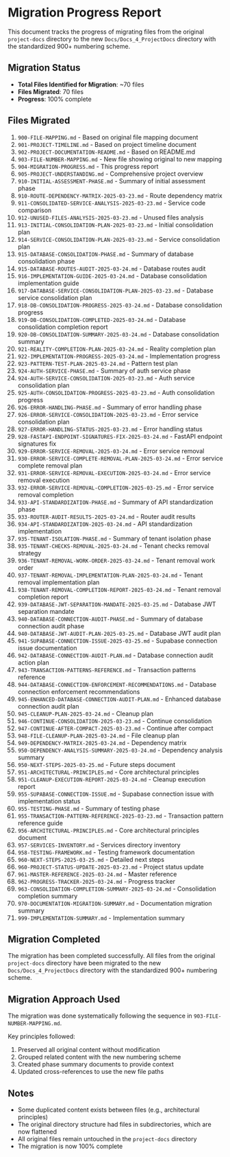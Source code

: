 # Migration Progress Report

This document tracks the progress of migrating files from the original `project-docs` directory to the new `Docs/Docs_4_ProjectDocs` directory with the standardized 900+ numbering scheme.

## Migration Status

- **Total Files Identified for Migration**: ~70 files
- **Files Migrated**: 70 files
- **Progress**: 100% complete

## Files Migrated

1. `900-FILE-MAPPING.md` - Based on original file mapping document
2. `901-PROJECT-TIMELINE.md` - Based on project timeline document
3. `902-PROJECT-DOCUMENTATION-README.md` - Based on README.md
4. `903-FILE-NUMBER-MAPPING.md` - New file showing original to new mapping
5. `904-MIGRATION-PROGRESS.md` - This progress report
6. `905-PROJECT-UNDERSTANDING.md` - Comprehensive project overview
7. `910-INITIAL-ASSESSMENT-PHASE.md` - Summary of initial assessment phase
8. `910-ROUTE-DEPENDENCY-MATRIX-2025-03-23.md` - Route dependency matrix
9. `911-CONSOLIDATED-SERVICE-ANALYSIS-2025-03-23.md` - Service code comparison
10. `912-UNUSED-FILES-ANALYSIS-2025-03-23.md` - Unused files analysis
11. `913-INITIAL-CONSOLIDATION-PLAN-2025-03-23.md` - Initial consolidation plan
12. `914-SERVICE-CONSOLIDATION-PLAN-2025-03-23.md` - Service consolidation plan
13. `915-DATABASE-CONSOLIDATION-PHASE.md` - Summary of database consolidation phase
14. `915-DATABASE-ROUTES-AUDIT-2025-03-24.md` - Database routes audit
15. `916-IMPLEMENTATION-GUIDE-2025-03-24.md` - Database consolidation implementation guide
16. `917-DATABASE-SERVICE-CONSOLIDATION-PLAN-2025-03-23.md` - Database service consolidation plan
17. `918-DB-CONSOLIDATION-PROGRESS-2025-03-24.md` - Database consolidation progress
18. `919-DB-CONSOLIDATION-COMPLETED-2025-03-24.md` - Database consolidation completion report
19. `920-DB-CONSOLIDATION-SUMMARY-2025-03-24.md` - Database consolidation summary
20. `921-REALITY-COMPLETION-PLAN-2025-03-24.md` - Reality completion plan
21. `922-IMPLEMENTATION-PROGRESS-2025-03-24.md` - Implementation progress
22. `923-PATTERN-TEST-PLAN-2025-03-24.md` - Pattern test plan
23. `924-AUTH-SERVICE-PHASE.md` - Summary of auth service phase
24. `924-AUTH-SERVICE-CONSOLIDATION-2025-03-23.md` - Auth service consolidation plan
25. `925-AUTH-CONSOLIDATION-PROGRESS-2025-03-23.md` - Auth consolidation progress
26. `926-ERROR-HANDLING-PHASE.md` - Summary of error handling phase
27. `926-ERROR-SERVICE-CONSOLIDATION-2025-03-23.md` - Error service consolidation plan
28. `927-ERROR-HANDLING-STATUS-2025-03-23.md` - Error handling status
29. `928-FASTAPI-ENDPOINT-SIGNATURES-FIX-2025-03-24.md` - FastAPI endpoint signatures fix
30. `929-ERROR-SERVICE-REMOVAL-2025-03-24.md` - Error service removal
31. `930-ERROR-SERVICE-COMPLETE-REMOVAL-PLAN-2025-03-24.md` - Error service complete removal plan
32. `931-ERROR-SERVICE-REMOVAL-EXECUTION-2025-03-24.md` - Error service removal execution
33. `932-ERROR-SERVICE-REMOVAL-COMPLETION-2025-03-25.md` - Error service removal completion
34. `933-API-STANDARDIZATION-PHASE.md` - Summary of API standardization phase
35. `933-ROUTER-AUDIT-RESULTS-2025-03-24.md` - Router audit results
36. `934-API-STANDARDIZATION-2025-03-24.md` - API standardization implementation
37. `935-TENANT-ISOLATION-PHASE.md` - Summary of tenant isolation phase
38. `935-TENANT-CHECKS-REMOVAL-2025-03-24.md` - Tenant checks removal strategy
39. `936-TENANT-REMOVAL-WORK-ORDER-2025-03-24.md` - Tenant removal work order
40. `937-TENANT-REMOVAL-IMPLEMENTATION-PLAN-2025-03-24.md` - Tenant removal implementation plan
41. `938-TENANT-REMOVAL-COMPLETION-REPORT-2025-03-24.md` - Tenant removal completion report
42. `939-DATABASE-JWT-SEPARATION-MANDATE-2025-03-25.md` - Database JWT separation mandate
43. `940-DATABASE-CONNECTION-AUDIT-PHASE.md` - Summary of database connection audit phase
44. `940-DATABASE-JWT-AUDIT-PLAN-2025-03-25.md` - Database JWT audit plan
45. `941-SUPABASE-CONNECTION-ISSUE-2025-03-25.md` - Supabase connection issue documentation
46. `942-DATABASE-CONNECTION-AUDIT-PLAN.md` - Database connection audit action plan
47. `943-TRANSACTION-PATTERNS-REFERENCE.md` - Transaction patterns reference
48. `944-DATABASE-CONNECTION-ENFORCEMENT-RECOMMENDATIONS.md` - Database connection enforcement recommendations
49. `945-ENHANCED-DATABASE-CONNECTION-AUDIT-PLAN.md` - Enhanced database connection audit plan
50. `945-CLEANUP-PLAN-2025-03-24.md` - Cleanup plan
51. `946-CONTINUE-CONSOLIDATION-2025-03-23.md` - Continue consolidation
52. `947-CONTINUE-AFTER-COMPACT-2025-03-23.md` - Continue after compact
53. `948-FILE-CLEANUP-PLAN-2025-03-24.md` - File cleanup plan
54. `949-DEPENDENCY-MATRIX-2025-03-24.md` - Dependency matrix
55. `950-DEPENDENCY-ANALYSIS-SUMMARY-2025-03-24.md` - Dependency analysis summary
56. `950-NEXT-STEPS-2025-03-25.md` - Future steps document
57. `951-ARCHITECTURAL-PRINCIPLES.md` - Core architectural principles
58. `951-CLEANUP-EXECUTION-REPORT-2025-03-24.md` - Cleanup execution report
59. `955-SUPABASE-CONNECTION-ISSUE.md` - Supabase connection issue with implementation status
60. `955-TESTING-PHASE.md` - Summary of testing phase
61. `955-TRANSACTION-PATTERN-REFERENCE-2025-03-23.md` - Transaction pattern reference guide
62. `956-ARCHITECTURAL-PRINCIPLES.md` - Core architectural principles document
63. `957-SERVICES-INVENTORY.md` - Services directory inventory
64. `958-TESTING-FRAMEWORK.md` - Testing framework documentation
65. `960-NEXT-STEPS-2025-03-25.md` - Detailed next steps
66. `960-PROJECT-STATUS-UPDATE-2025-03-23.md` - Project status update
67. `961-MASTER-REFERENCE-2025-03-24.md` - Master reference
68. `962-PROGRESS-TRACKER-2025-03-24.md` - Progress tracker
69. `963-CONSOLIDATION-COMPLETION-SUMMARY-2025-03-24.md` - Consolidation completion summary
70. `970-DOCUMENTATION-MIGRATION-SUMMARY.md` - Documentation migration summary
71. `999-IMPLEMENTATION-SUMMARY.md` - Implementation summary

## Migration Completed

The migration has been completed successfully. All files from the original `project-docs` directory have been migrated to the new `Docs/Docs_4_ProjectDocs` directory with the standardized 900+ numbering scheme.

## Migration Approach Used

The migration was done systematically following the sequence in `903-FILE-NUMBER-MAPPING.md`.

Key principles followed:
1. Preserved all original content without modification
2. Grouped related content with the new numbering scheme
3. Created phase summary documents to provide context
4. Updated cross-references to use the new file paths

## Notes

- Some duplicated content exists between files (e.g., architectural principles)
- The original directory structure had files in subdirectories, which are now flattened
- All original files remain untouched in the `project-docs` directory
- The migration is now 100% complete

